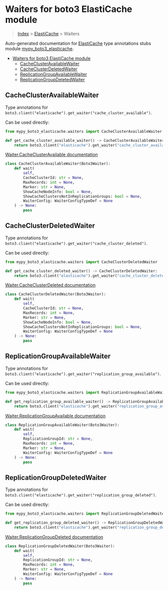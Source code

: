 # Waiters for boto3 ElastiCache module

> [Index](../README.md) > [ElastiCache](./README.md) > Waiters

Auto-generated documentation for [ElastiCache](https://boto3.amazonaws.com/v1/documentation/api/latest/reference/services/elasticache.html#ElastiCache)
type annotations stubs module [mypy_boto3_elasticache](https://pypi.org/project/mypy-boto3-elasticache/).

- [Waiters for boto3 ElastiCache module](#waiters-for-boto3-elasticache-module)
  - [CacheClusterAvailableWaiter](#cacheclusteravailablewaiter)
  - [CacheClusterDeletedWaiter](#cacheclusterdeletedwaiter)
  - [ReplicationGroupAvailableWaiter](#replicationgroupavailablewaiter)
  - [ReplicationGroupDeletedWaiter](#replicationgroupdeletedwaiter)

## CacheClusterAvailableWaiter

Type annotations for `boto3.client("elasticache").get_waiter("cache_cluster_available")`.

Can be used directly:

```python
from mypy_boto3_elasticache.waiters import CacheClusterAvailableWaiter

def get_cache_cluster_available_waiter() -> CacheClusterAvailableWaiter:
    return boto3.client("elasticache").get_waiter("cache_cluster_available")
```

[Waiter.CacheClusterAvailable documentation](https://boto3.amazonaws.com/v1/documentation/api/latest/reference/services/elasticache.html#ElastiCache.Waiter.CacheClusterAvailable)

```python
class CacheClusterAvailableWaiter(Boto3Waiter):
    def wait(
        self,
        CacheClusterId: str = None,
        MaxRecords: int = None,
        Marker: str = None,
        ShowCacheNodeInfo: bool = None,
        ShowCacheClustersNotInReplicationGroups: bool = None,
        WaiterConfig: WaiterConfigTypeDef = None
    ) -> None:
        pass
```
## CacheClusterDeletedWaiter

Type annotations for `boto3.client("elasticache").get_waiter("cache_cluster_deleted")`.

Can be used directly:

```python
from mypy_boto3_elasticache.waiters import CacheClusterDeletedWaiter

def get_cache_cluster_deleted_waiter() -> CacheClusterDeletedWaiter:
    return boto3.client("elasticache").get_waiter("cache_cluster_deleted")
```

[Waiter.CacheClusterDeleted documentation](https://boto3.amazonaws.com/v1/documentation/api/latest/reference/services/elasticache.html#ElastiCache.Waiter.CacheClusterDeleted)

```python
class CacheClusterDeletedWaiter(Boto3Waiter):
    def wait(
        self,
        CacheClusterId: str = None,
        MaxRecords: int = None,
        Marker: str = None,
        ShowCacheNodeInfo: bool = None,
        ShowCacheClustersNotInReplicationGroups: bool = None,
        WaiterConfig: WaiterConfigTypeDef = None
    ) -> None:
        pass
```
## ReplicationGroupAvailableWaiter

Type annotations for `boto3.client("elasticache").get_waiter("replication_group_available")`.

Can be used directly:

```python
from mypy_boto3_elasticache.waiters import ReplicationGroupAvailableWaiter

def get_replication_group_available_waiter() -> ReplicationGroupAvailableWaiter:
    return boto3.client("elasticache").get_waiter("replication_group_available")
```

[Waiter.ReplicationGroupAvailable documentation](https://boto3.amazonaws.com/v1/documentation/api/latest/reference/services/elasticache.html#ElastiCache.Waiter.ReplicationGroupAvailable)

```python
class ReplicationGroupAvailableWaiter(Boto3Waiter):
    def wait(
        self,
        ReplicationGroupId: str = None,
        MaxRecords: int = None,
        Marker: str = None,
        WaiterConfig: WaiterConfigTypeDef = None
    ) -> None:
        pass
```
## ReplicationGroupDeletedWaiter

Type annotations for `boto3.client("elasticache").get_waiter("replication_group_deleted")`.

Can be used directly:

```python
from mypy_boto3_elasticache.waiters import ReplicationGroupDeletedWaiter

def get_replication_group_deleted_waiter() -> ReplicationGroupDeletedWaiter:
    return boto3.client("elasticache").get_waiter("replication_group_deleted")
```

[Waiter.ReplicationGroupDeleted documentation](https://boto3.amazonaws.com/v1/documentation/api/latest/reference/services/elasticache.html#ElastiCache.Waiter.ReplicationGroupDeleted)

```python
class ReplicationGroupDeletedWaiter(Boto3Waiter):
    def wait(
        self,
        ReplicationGroupId: str = None,
        MaxRecords: int = None,
        Marker: str = None,
        WaiterConfig: WaiterConfigTypeDef = None
    ) -> None:
        pass
```